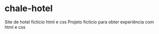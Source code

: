 # chale-hotel
Site de hotel fictício html e css
Projeto fictício para obter experiência com html e css

